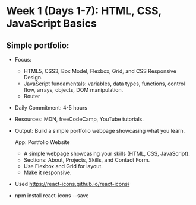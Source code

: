 # Week 1 (Days 1-7): HTML, CSS, JavaScript Basics

## Simple portfolio:

- Focus:
  - HTML5, CSS3, Box Model, Flexbox, Grid, and CSS Responsive Design.
  - JavaScript fundamentals: variables, data types, functions, control flow, arrays, objects, DOM manipulation.
  - Router
- Daily Commitment: 4-5 hours
- Resources: MDN, freeCodeCamp, YouTube tutorials.
- Output: Build a simple portfolio webpage showcasing what you learn.

  App: Portfolio Website

  - A simple webpage showcasing your skills (HTML, CSS, JavaScript).
  - Sections: About, Projects, Skills, and Contact Form.
  - Use Flexbox and Grid for layout.
  - Make it responsive.

- Used https://react-icons.github.io/react-icons/
- npm install react-icons --save

